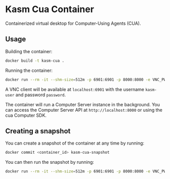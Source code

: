 # Kasm Cua Container

Containerized virtual desktop for Computer-Using Agents (CUA).

## Usage

Building the container:

```bash
docker build -t kasm-cua .
```

Running the container:
```bash
docker run --rm -it --shm-size=512m -p 6901:6901 -p 8000:8000 -e VNC_PW=password kasm-cua
```
A VNC client will be available at `localhost:6901` with the username `kasm-user` and password `password`.

The container will run a Computer Server instance in the background. You can access the Computer Server API at `http://localhost:8000` or using the cua Computer SDK.

## Creating a snapshot

You can create a snapshot of the container at any time by running:
```bash
docker commit <container_id> kasm-cua-snapshot
```

You can then run the snapshot by running:
```bash
docker run --rm -it --shm-size=512m -p 6901:6901 -p 8000:8000 -e VNC_PW=password kasm-cua-snapshot
```

